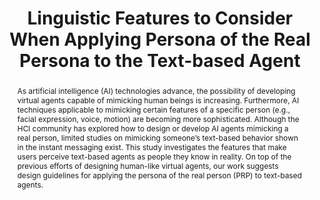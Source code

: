 ---
layout: publication
title: Linguistic Features to Consider When Applying Persona of the Real Persona to the Text-based Agent
year: 2020
month: 2
authors:
  - Youjin Hwang
  - Seokwoo Song
  - Donghoon Shin
  - Joonhwan Lee
venue: ACM MobileHCI 2020 Extended Abstracts
venue_full: 22nd International Conference on Human-Computer Interaction with Mobile Devices and Services
abstract: As artificial intelligence (AI) technologies advance, the possibility of developing virtual agents capable of mimicking human beings is increasing. Furthermore, AI techniques applicable to mimicking certain features of a specific person (e.g., facial expression, voice, motion) are becoming more sophisticated. Although the HCI community has explored how to design or develop AI agents mimicking a real person, limited studies on mimicking someone’s text-based behavior shown in the instant messaging exist. This study investigates the features that make users perceive text-based agents as people they know in reality. On top of the previous efforts of designing human-like virtual agents, our work suggests design guidelines for applying the persona of the real person (PRP) to text-based agents.
note: Late-Breaking Results
category: 
  - "AI / NLP"
  - "Healthcare"
  - "Chatbot"
bibtex: |-
  @inproceedings{linguisticfeatures,
            title = {Linguistic Features to Consider When Applying Persona of the Real Persona to the Text-based Agent},
            author = {Hwang, Youjin and Song, Seokwoo and Shin, Donghoon and Lee, Joonhwan},
            year = 2020,
            booktitle = {22th International Conference on Human-Computer Interaction with Mobile Devices and Services},
            location = {Oldenburg, Germany},
            publisher = {ACM},
            address = {New York, NY, USA},
            series = {MobileHCI '20},
            doi = {10.1145/3406324.3410723},
            isbn = {978-1-4503-8052-2/20/10},
            url = {http://doi.acm.org/10.1145/3406324.3410723},
            keywords = {chatbot, chat analysis, personality, authorship attribution}
          }

---